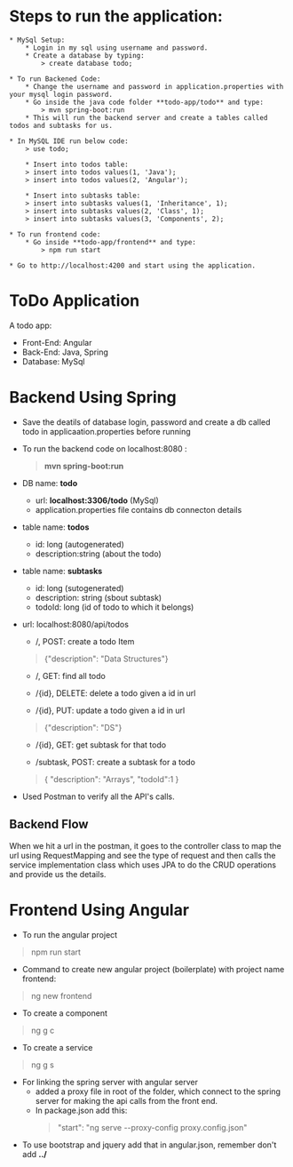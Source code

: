 # Steps to run the application:
	* MySql Setup:
		* Login in my sql using username and password.
		* Create a database by typing:
			> create database todo;

	* To run Backened Code:
		* Change the username and password in application.properties with your mysql login password. 
		* Go inside the java code folder **todo-app/todo** and type:
			> mvn spring-boot:run
		* This will run the backend server and create a tables called todos and subtasks for us.
		
	* In MySQL IDE run below code:
		> use todo;
		
		* Insert into todos table:
		> insert into todos values(1, 'Java');
		> insert into todos values(2, 'Angular');
		
		* Insert into subtasks table:
		> insert into subtasks values(1, 'Inheritance', 1);
		> insert into subtasks values(2, 'Class', 1);
		> insert into subtasks values(3, 'Components', 2);
		
	* To run frontend code:
		* Go inside **todo-app/frontend** and type:
			> npm run start
			
	* Go to http://localhost:4200 and start using the application.

# ToDo Application
A todo app:
* Front-End: Angular
* Back-End: Java, Spring
* Database: MySql


# Backend Using Spring 
* Save the deatils of database login, password and create a db called todo in applicaation.properties before running 

* To run the backend code on localhost:8080 : 
	> **mvn spring-boot:run**

* DB name: **todo**
	* url: **localhost:3306/todo** (MySql)
	* application.properties file contains db connecton details

* table name: **todos**
	- id: long (autogenerated)
	- description:string (about the todo) 

* table name: **subtasks**
	- id: long (sutogenerated)
	- description: string (sbout subtask)
	- todoId: long (id of todo to which it belongs)

* url: localhost:8080/api/todos
	* /, POST: create a todo Item
	
	> {"description": "Data Structures"}

	* /, GET: find all todo
	
	* /{id}, DELETE: delete a todo given a id in url 
	
	* /{id}, PUT: update a todo given a id in url
	> {"description": "DS"}
	
	* /{id}, GET: get subtask for that todo
	
	* /subtask, POST: create a subtask for a todo
	> { "description": "Arrays", "todoId":1 }


* Used Postman to verify all the API's calls.

## Backend Flow
When we hit a url in the postman, it goes to the controller class to map the url using RequestMapping and see the type of request and then calls the service implementation class which uses JPA to do the CRUD operations and provide us the details.

# Frontend Using Angular
* To run the angular project
> npm run start
*  Command to create new angular project (boilerplate) with project name frontend:
> ng new frontend 
* To create a component
> ng g c
* To create a service 
> ng g s
* For linking the spring server with angular server 
	* added a proxy file in root of the folder, which connect to the spring server for making the api calls from the 	   front end.
	* In package.json add this:
		> "start": "ng serve --proxy-config proxy.config.json"
* To use bootstrap and jquery add that in angular.json, remember don't add **../**
